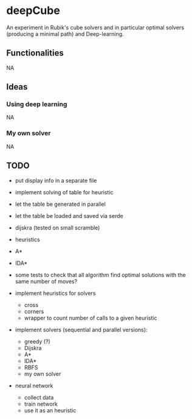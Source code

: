 # deepCube

An experiment in Rubik's cube solvers and in particular optimal solvers (producing a minimal path) and Deep-learning.

## Functionalities

NA

## Ideas

### Using deep learning

NA

### My own solver

NA

## TODO

- put display info in a separate file
- implement solving of table for heuristic

- let the table be generated in parallel
- let the table be loaded and saved via serde

- dijskra (tested on small scramble)
- heuristics
- A*
- IDA*

- some tests to check that all algorithm find optimal solutions with the same number of moves?

- implement heuristics for solvers
    - cross
    - corners
    - wrapper to count number of calls to a given heuristic
- implement solvers (sequential and parallel versions):
    - greedy (?)
    - Dijskra
    - A*
    - IDA*
    - RBFS
    - my own solver
- neural network
    - collect data
    - train network
    - use it as an heuristic
